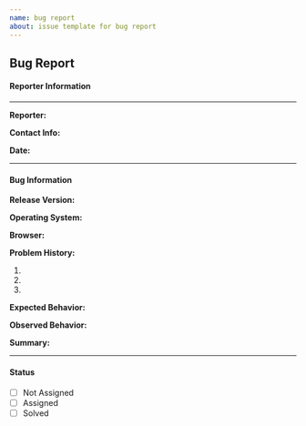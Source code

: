 ```yaml
---
name: bug report
about: issue template for bug report
---
```


## Bug Report


#### Reporter Information

---

**Reporter:** <reporter-name>

**Contact Info:** <email>

**Date:** <report-date>

---

#### Bug Information

**Release Version:** <Release Version>

**Operating System:** <Operating system>

**Browser:** <Browser>

**Problem History:**

1. 
2. 
3. 

**Expected Behavior:** <Expected Behavior>

**Observed Behavior:** <Observed Behavior>

**Summary:** <One-line summary>

---

#### Status

- [ ] Not Assigned
- [ ] Assigned
- [ ] Solved
